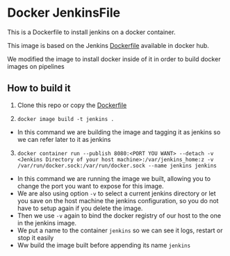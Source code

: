 # Docker JenkinsFile

This is a Dockerfile to install jenkins on a docker container.

This image is based on the Jenkins [Dockerfile](https://hub.docker.com/r/jenkins/jenkins/) available in docker hub.

We modified the image to install docker inside of it in order to build docker images on pipelines

## How to build it 

1. Clone this repo or copy the [Dockerfile](./Dockerfile)

2. `docker image build -t jenkins .`

- In this command we are building the image and tagging it as jenkins so we can refer later to it as jenkins

3. `docker container run --publish 8080:<PORT YOU WANT> --detach -v <Jenkins Directory of your host machine>:/var/jenkins_home:z -v /var/run/docker.sock:/var/run/docker.sock --name jenkins jenkins`

- In this command we are running the image we built, allowing you to change the port you want to expose for this image.
- We are also using option `-v` to select a current jenkins directory or let you save on the host machine the jenkins configuration, so you do not have to setup again if you delete the image.
- Then we use `-v` again to bind the docker registry of our host to the one in the jenkins image.
- We put a name to the container `jenkins` so we can see it logs, restart or stop it easily
- Ww build the image built before appending its name `jenkins`

